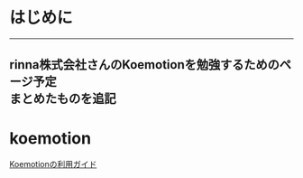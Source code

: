 # はじめに
---
rinna株式会社さんのKoemotionを勉強するためのページ予定  
まとめたものを追記
---

# koemotion
[Koemotionの利用ガイド](https://koemotion.rinna.co.jp/guide)

